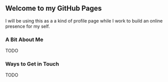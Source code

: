 ## Welcome to my GitHub Pages

I will be using this as a a kind of profile page while I work to build an online presence for my self.

### A Bit About Me

TODO

### Ways to Get in Touch

TODO
